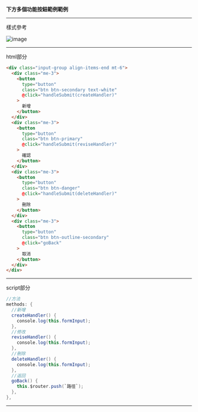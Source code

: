 **下方多個功能按鈕範例範例**
___
樣式參考

![image](https://github.com/e871223eeee/workModular/assets/58674364/3d3ab824-2c92-4244-98a4-e5f2bdd373d6)
___
html部分
```html
<div class="input-group align-items-end mt-6">
  <div class="me-3">
    <button
      type="button"
      class="btn btn-secondary text-white"
      @click="handleSubmit(createHandler)"
    >
      新增
    </button>
  </div>
  <div class="me-3">
    <button
      type="button"
      class="btn btn-primary"
      @click="handleSubmit(reviseHandler)"
    >
      確認
    </button>
  </div>
  <div class="me-3">
    <button
      type="button"
      class="btn btn-danger"
      @click="handleSubmit(deleteHandler)"
    >
      刪除
    </button>
  </div>
  <div class="me-3">
    <button
      type="button"
      class="btn btn-outline-secondary"
      @click="goBack"
    >
      取消
    </button>
  </div>
</div>
```
___
script部分
```C#
//方法
methods: {
  //新增
  createHandler() {
    console.log(this.formInput);
  },
  //修改
  reviseHandler() {
    console.log(this.formInput);
  },
  //刪除
  deleteHandler() {
    console.log(this.formInput);
  },
  //返回
  goBack() {
    this.$router.push(`路徑`);
  },
},
```
___
